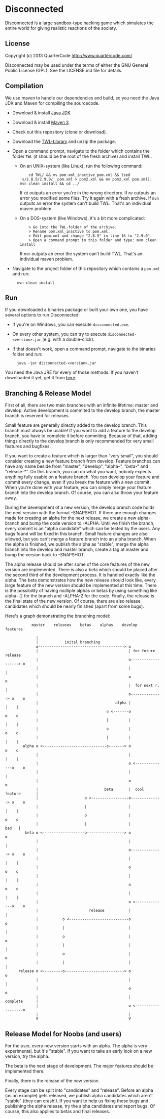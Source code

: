Disconnected
============

Disconnected is a large sandbox-type hacking game which simulates the entire world for giving realistic reactions of the society.

License
-------

Copyright (c) 2013 QuarterCode <http://www.quartercode.com/>

Disconnected may be used under the terms of either the GNU General Public License (GPL). See the LICENSE.md file for details.

Compilation
-----------

We use maven to handle our dependencies and build, so you need the Java JDK and Maven for compiling the sourcecode.

* Download & install [Java JDK](http://www.oracle.com/technetwork/java/javase/downloads/jdk7-downloads-1880260.html)
* Download & install [Maven 3](http://maven.apache.org/download.cgi).
* Check out this repository (clone or download).
* Download the [TWL-Library](http://twl.l33tlabs.org/demo/twl.zip) and unzip the package.
* Open a command prompt, navigate to the folder which contains the folder `TWL` (it should be the root of the fresh archive) and install TWL.
  - On an UNIX-system (like Linux), run the following command:

            cd TWL/ && mv pom.xml_inactive pom.xml && (sed 's/2.8.5/2.9.0/' pom.xml > pom2.xml && mv pom2.xml pom.xml); mvn clean install && cd ../

     If `cd` outputs an error you're in the wrong directory.
     If `mv` outputs an error you modified some files. Try it again with a fresh archive.
     If `mvn` outputs an error the system can't build TWL. That's an individual maven problem.

  - On a DOS-system (like Windows), it's a bit more complicated:

            > Go into the TWL-folder of the archive.
            > Rename pom.xml_inactive to pom.xml.
            > Edit pom.xml and change "2.8.5" in line 16 to "2.9.0".
            > Open a command prompt in this folder and type: mvn clean install

     If `mvn` outputs an error the system can't build TWL. That's an individual maven problem.

* Navigate to the project folder of this repository which contains a `pom.xml` and run:

        mvn clean install

Run
---

If you downloaded a binaries package or built your own one, you have several options to run Disconnected:

* If you're on Windows, you can execute `disconnected.exe`.
* On every other system, you can try to execute `disconnected-<version>.jar` (e.g. with a double-click).
* If that doesn't work, open a command prompt, navigate to the binaries folder and run:

        java -jar disconnected-<version>.jar

You need the Java JRE for every of those methods.
If you haven't downloaded it yet, get it from [here](http://www.java.com/download).

Branching & Release Model
-------------------------

First of all, there are two main branches with an infinite lifetime: master and develop.
Active development is commited to the develop branch, the master branch is reserved for releases.

Small feature are generally directly added to the develop branch. This branch must always be usable!
If you want to add a feature to the develop branch, you have to complete it before commiting.
Because of that, adding things directly to the develop branch is only recommended for very small features and bugfixes.

If you want to create a feature which is larger than "very small", you should consider creating a new feature branch from develop.
Feature branches can have any name beside from "master", "develop", "alpha-*", "beta-*" and "release-*".
On this branch, you can do what you want, nobody expects anything fully usable on a feature branch.
You can develop your feature and commit every change, even if you break the feature with a new commit.
When you're done with your feature, you can simply merge your feature branch into the develop branch. Of course, you can also throw your feature away.

During the development of a new version, the develop branch code holds the next version with the format <version>-SNAPSHOT.
If there are enough changes made for creating an alpha for the next release, we create a new alpha-<version> branch and bump the code version to <version>-ALPHA.
Until we finish the branch, every commit is an "alpha candidate" which can be tested by the users. Any bugs found will be fixed in this branch.
Small feature changes are also allowed, but you can't merge a feature branch into an alpha branch.
When the alpha is finished, we publish the alpha as "stable", merge the alpha branch into the develop and master branch, create a tag at master and bump the version back to <version>-SNAPSHOT.

The alpha release should be after some of the core features of the new version are implemented.
There is also a beta which should be placed after the second third of the development process. It is handled exactly like the alpha.
The beta demonstrates how the new release should look like, every large feature of the new version should be implemented at this time.
There is the possibility of having multiple alphas or betas by using something like alpha-<version>-2 for the branch and <version>-ALPHA-2 for the code.
Finally, the release is the final state of the new version. Of course, there are also release candidates which should be nearly finished (apart from some bugs).

Here's a graph demonstrating the branching model:

                master    releases    betas    alphas    develop            features

                  |
                  |            inital branching
                  o---------------------------------------> o
                  |                                         | for future release
                  |                                         o-------------------> o
                  |                                         |                     |
                  |                                         o                     o
                  |                                         |  for next r.        |
                  |                                         o--------------> o    o
                  |                                   alpha |                |    |
                  |                               o <-------o                o    o
                  |                               |         |                |    |
                  |                               o         |                o    o
                  |                               |         |                |    |
            alpha o <-----------------------------o-------> o                o    o
                  |                                         |                |    |
                  |                                         o <--------------o    o
                  |                                         |                     |
                  |                                         o                     o
                  |                              beta       |  cool feature       |
                  |                     o <-----------------o--------------> o    o
                  |                     |                   |                |    |
                  |                     o                   |                o    o
                  |                     |                   |               bad   |
             beta o <-------------------o-----------------> o                     o
                  |                                         |                     |
                  |                                         o--------------> o    o
                  |                                         |                |    |
                  |                                         o                o    o
                  |                                         |                |    |
                  |                                         o                o    o
                  |                                         |                |    |
                  |                                         o <--------------o    o
                  |                       release           |                     |
                  |           o <---------------------------o                     o
                  |           |                             |                     |
                  |           o                             |                     o
                  |           |                             |                     |
                  |           o                             |                     o
                  |           |                             |                     |
          release o <---------o---------------------------> o                     o
                  |                                         |                     |
                  |                                         o                     o
                  |                                         |       complete      |
                  |                                         o <-------------------o
                  |                                         |
                  V                                         V

Release Model for Noobs (and users)
---------------------------------

For the user, every new version starts with an alpha. The alpha is very experimental, but it's "stable".
If you want to take an early look on a new version, try the alpha.

The beta is the next stage of development. The major features should be implemented there.

Finally, there is the release of the new version.

Every stage can be split into "candidates" and "release".
Before an alpha (as an example) gets released, we publish alpha candidates which aren't "stable" (they can crash!).
If you want to help us fixing those bugs and publishing the alpha release, try the alpha candidates and report bugs.
Of course, this also applies to betas and final releases.

